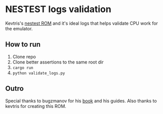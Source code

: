 # NESTEST logs validation

Kevtris's [nestest ROM](https://www.qmtpro.com/~nes/misc/nestest.txt) and it's ideal logs that helps validate CPU work for the emulator.

## How to run
1. Clone repo
2. Clone better assertions to the same root dir
3. ```cargo run```
4. ```python validate_logs.py```

## Outro
Special thanks to bugzmanov for his [book](https://github.com/bugzmanov/nes_ebook) and his guides. Also thanks to kevtris for creating this ROM.
